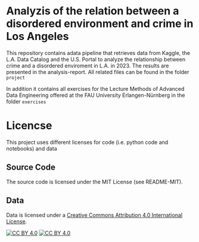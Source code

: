 # Analyzis of the relation between a disordered environment and crime in Los Angeles
This repository contains adata pipeline that retrieves data from Kaggle, the L.A. Data Catalog and the U.S. Portal to analyze the relationship between crime and a disordered enviroment in L.A. in 2023.
The results are presented in the analysis-report. All related files can be found in the folder `project`

In addition it contains all exercises for the Lecture Methods of Advanced Data Engineering offered at the FAU University Erlangen-Nürnberg in the folder `exercises`

# Licencse
This project uses different licenses for code (i.e. python code and notebooks) and data

## Source Code 
The source code is licensed under the MIT License (see README-MIT).

## Data 

Data is licensed  under a 
[Creative Commons Attribution 4.0 International License][cc-by].

[![CC BY 4.0][cc-by-shield]][cc-by]
[![CC BY 4.0][cc-by-image]][cc-by]

[cc-by]: http://creativecommons.org/licenses/by/4.0/
[cc-by-image]: https://i.creativecommons.org/l/by/4.0/88x31.png
[cc-by-shield]: https://img.shields.io/badge/License-CC%20BY%204.0-lightgrey.svg
